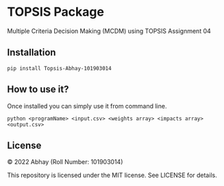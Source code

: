 # TOPSIS Package

Multiple Criteria Decision Making (MCDM) using TOPSIS
Assignment 04

## Installation

`pip install Topsis-Abhay-101903014`

## How to use it?

Once installed you can simply use it from command line.

`python <programName> <input.csv> <weights array> <impacts array> <output.csv>`

## License

© 2022 Abhay (Roll Number: 101903014)

This repository is licensed under the MIT license. See LICENSE for details.
